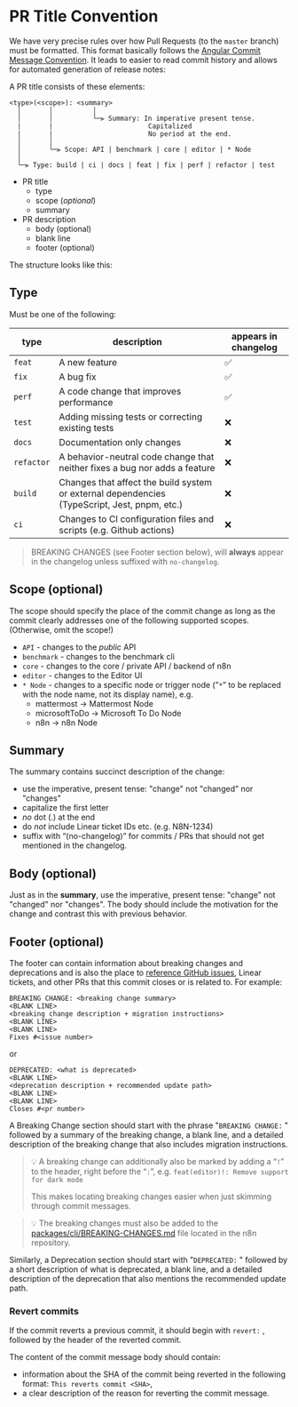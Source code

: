 # PR Title Convention

We have very precise rules over how Pull Requests (to the `master` branch) must be formatted. This format basically follows the [Angular Commit Message Convention](https://github.com/angular/angular/blob/master/CONTRIBUTING.md#commit). It leads to easier to read commit history and allows for automated generation of release notes:

A PR title consists of these elements:

```text
<type>(<scope>): <summary>
  │       │          │
  │       │          └─⫸ Summary: In imperative present tense.
  |       |                        Capitalized
  |       |                        No period at the end.
  │       │
  │       └─⫸ Scope: API | benchmark | core | editor | * Node
  │
  └─⫸ Type: build | ci | docs | feat | fix | perf | refactor | test
```

- PR title
  - type
  - scope (_optional_)
  - summary
- PR description
  - body (optional)
  - blank line
  - footer (optional)

The structure looks like this:

## Type

Must be one of the following:

| type | description | appears in changelog |
| --- | --- | --- |
| `feat` | A new feature | ✅ |
| `fix` | A bug fix | ✅ |
| `perf` | A code change that improves performance | ✅ |
| `test` | Adding missing tests or correcting existing tests | ❌ |
| `docs` | Documentation only changes | ❌ |
| `refactor` | A behavior-neutral code change that neither fixes a bug nor adds a feature | ❌ |
| `build` | Changes that affect the build system or external dependencies (TypeScript, Jest, pnpm, etc.) | ❌ |
| `ci` | Changes to CI configuration files and scripts (e.g. Github actions) | ❌ |

> BREAKING CHANGES (see Footer section below), will **always** appear in the changelog unless suffixed with `no-changelog`.

## Scope (optional)

The scope should specify the place of the commit change as long as the commit clearly addresses one of the following supported scopes. (Otherwise, omit the scope!)

- `API` - changes to the _public_ API
- `benchmark` - changes to the benchmark cli
- `core` - changes to the core / private API / backend of n8n
- `editor` - changes to the Editor UI
- `* Node` - changes to a specific node or trigger node (”`*`” to be replaced with the node name, not its display name), e.g.
  - mattermost → Mattermost Node
  - microsoftToDo → Microsoft To Do Node
  - n8n → n8n Node

## Summary

The summary contains succinct description of the change:

- use the imperative, present tense: "change" not "changed" nor "changes"
- capitalize the first letter
- _no_ dot (.) at the end
- do _not_ include Linear ticket IDs etc. (e.g. N8N-1234)
- suffix with “(no-changelog)” for commits / PRs that should not get mentioned in the changelog.

## Body (optional)

Just as in the **summary**, use the imperative, present tense: "change" not "changed" nor "changes". The body should include the motivation for the change and contrast this with previous behavior.

## Footer (optional)

The footer can contain information about breaking changes and deprecations and is also the place to [reference GitHub issues](https://docs.github.com/en/issues/tracking-your-work-with-issues/linking-a-pull-request-to-an-issue#linking-a-pull-request-to-an-issue-using-a-keyword), Linear tickets, and other PRs that this commit closes or is related to. For example:

```text
BREAKING CHANGE: <breaking change summary>
<BLANK LINE>
<breaking change description + migration instructions>
<BLANK LINE>
<BLANK LINE>
Fixes #<issue number>
```

or

```text
DEPRECATED: <what is deprecated>
<BLANK LINE>
<deprecation description + recommended update path>
<BLANK LINE>
<BLANK LINE>
Closes #<pr number>
```

A Breaking Change section should start with the phrase "`BREAKING CHANGE:` " followed by a summary of the breaking change, a blank line, and a detailed description of the breaking change that also includes migration instructions.

> 💡 A breaking change can additionally also be marked by adding a “`!`” to the header, right before the “`:`”, e.g. `feat(editor)!: Remove support for dark mode`
>
> This makes locating breaking changes easier when just skimming through commit messages.

> 💡 The breaking changes must also be added to the [packages/cli/BREAKING-CHANGES.md](https://github.com/n8n-io/n8n/blob/master/packages/cli/BREAKING-CHANGES.md) file located in the n8n repository.

Similarly, a Deprecation section should start with "`DEPRECATED:` " followed by a short description of what is deprecated, a blank line, and a detailed description of the deprecation that also mentions the recommended update path.

### Revert commits

If the commit reverts a previous commit, it should begin with `revert:` , followed by the header of the reverted commit.

The content of the commit message body should contain:

- information about the SHA of the commit being reverted in the following format: `This reverts commit <SHA>`,
- a clear description of the reason for reverting the commit message.

